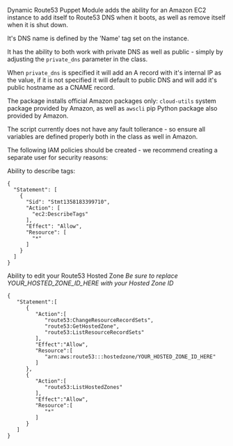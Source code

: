 Dynamic Route53 Puppet Module adds the ability for an Amazon EC2 instance to add itself to Route53 DNS when it boots, as well as remove itself when it is shut down.

It's DNS name is defined by the 'Name' tag set on the instance.

It has the ability to both work with private DNS as well as public - simply by adjusting the `private_dns` parameter in the class.

When `private_dns` is specified it will add an A record with it's internal IP as the value, if it is not specified it will default to public DNS and will add it's public hostname as a CNAME record.

The package installs official Amazon packages only: `cloud-utils` system package provided by Amazon, as well as `awscli` pip Python package also provided by Amazon.

The script currently does not have any fault tollerance - so ensure all variables are defined properly both in the class as well in Amazon.

The following IAM policies should be created - we recommend creating a separate user for security reasons:

Ability to describe tags:

    {
      "Statement": [
        {
          "Sid": "Stmt1358183399710",
          "Action": [
            "ec2:DescribeTags"
          ],
          "Effect": "Allow",
          "Resource": [
            "*"
          ]
        }
      ]
    }

Ability to edit your Route53 Hosted Zone
*Be sure to replace YOUR_HOSTED_ZONE_ID_HERE with your Hosted Zone ID*

    {
       "Statement":[
          {
             "Action":[
                "route53:ChangeResourceRecordSets",
                "route53:GetHostedZone",
                "route53:ListResourceRecordSets"
             ],
             "Effect":"Allow",
             "Resource":[
                "arn:aws:route53:::hostedzone/YOUR_HOSTED_ZONE_ID_HERE"
             ]
          },
          {
             "Action":[
                "route53:ListHostedZones"
             ],
             "Effect":"Allow",
             "Resource":[
                "*"
             ]
          }
       ]
    }


